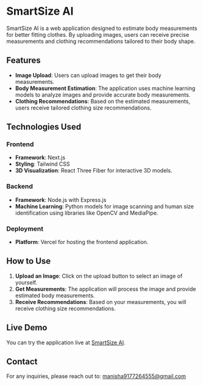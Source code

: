 # SmartSize AI

SmartSize AI is a web application designed to estimate body measurements for better fitting clothes. By uploading images, users can receive precise measurements and clothing recommendations tailored to their body shape.

## Features

- **Image Upload**: Users can upload images to get their body measurements.
- **Body Measurement Estimation**: The application uses machine learning models to analyze images and provide accurate body measurements.
- **Clothing Recommendations**: Based on the estimated measurements, users receive tailored clothing size recommendations.

## Technologies Used

### Frontend
- **Framework**: Next.js
- **Styling**: Tailwind CSS
- **3D Visualization**: React Three Fiber for interactive 3D models.

### Backend
- **Framework**: Node.js with Express.js
- **Machine Learning**: Python models for image scanning and human size identification using libraries like OpenCV and MediaPipe.

### Deployment
- **Platform**: Vercel for hosting the frontend application.

## How to Use

1. **Upload an Image**: Click on the upload button to select an image of yourself.
2. **Get Measurements**: The application will process the image and provide estimated body measurements.
3. **Receive Recommendations**: Based on your measurements, you will receive clothing size recommendations.

## Live Demo

You can try the application live at [SmartSize AI](https://smartsize-ai.vercel.app/).

## Contact

For any inquiries, please reach out to: [manisha9177264555@gmail.com](mailto:manisha9177264555@gmail.com)
